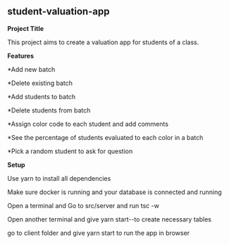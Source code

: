 ## student-valuation-app

**Project Title** 

This project aims to create a valuation app for students of a class. 

**Features**

*Add new batch

*Delete existing batch

*Add students to batch

*Delete students from batch

*Assign color code to each student and add comments 

*See the percentage of students evaluated to each color in a batch

*Pick a random student to ask for question


**Setup**

Use yarn to install all dependencies 

Make sure docker is running and your database is connected and running

Open a terminal and Go to src/server and run tsc -w

Open another terminal and give yarn start--to create necessary tables

go to client folder and give yarn start to run the app in browser


